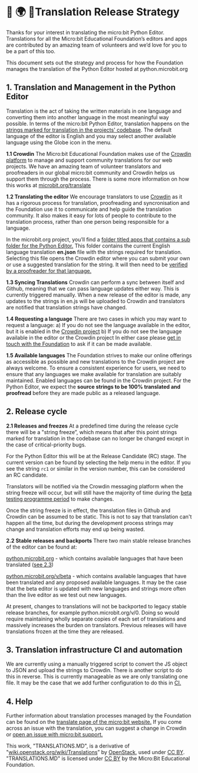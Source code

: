 # 🐍 🌍 🚀Translation Release Strategy
Thanks for your interest in translating the micro:bit Python Editor. Translations for all the Micro:bit Educational Foundation’s editors and apps are contributed by an amazing team of volunteers and we’d love for you to be a part of this too. 

This document sets out the strategy and process for how the Foundation manages the translation of the Python Editor hosted at python.microbit.org

## 1. Translation and Management in the Python Editor

Translation is the act of taking the written materials in one language and converting them into another language in the most meaningful way possible. In terms of the micro:bit Python Editor, translation happens on the [strings marked for translation in the projects' codebase](https://github.com/bbcmicrobit/PythonEditor/lang/en.js). The default language of the editor is English and you may select another available language using the Globe icon in the menu.

**1.1 Crowdin**
The Micro:bit Educational Foundation makes use of the [Crowdin platform](https://crowdin.com/project/microbitorg) to manage and support community translations for our web projects. We have an amazing team of volunteer translators and proofreaders in our global micro:bit community and Crowdin helps us support them through the process. There is some more information on how this works at [microbit.org/translate](https://microbit.org/translate/)

**1.2 Translating the editor**
We encourage translators to use [Crowdin](https://crowdin.com/project/microbitorg) as it has a rigorous process for translation, proofreading and syncronisation and the Foundation use it to communicate and help guide the translation community. It also makes it easy for lots of people to contribute to the translation process, rather than one person being responsible for a language.

In the microbit.org project, you’ll find a [folder titled apps that contains a sub folder for the Python Editor.](https://crowdin.com/project/microbitorg/ar#/new/apps/python-editor) This folder contains the current English language translation **en.json** file with the strings required for translation. Selecting this file opens the Crowdin editor where you can submit your own or use a suggested translation for the string. It will then need to be [verified by a proofreader for that language.](https://support.crowdin.com/online-editor/#proofreadingvoting-mode)

**1.3 Syncing Translations**
Crowdin can perform a sync between itself and Github, meaning that we can pass language updates either way. This is currently triggered manually.  When a new release of the editor is made, any updates to the strings in en.js will be uploaded to Crowdin and translators are notified that translation strings have changed.

**1.4 Requesting a language**
There are two cases in which you may want to request a language:
a) If you do not see the language available in the editor, but it is enabled in the [Crowdin project](https://crowdin.com/project/microbitorg)
b) If you do not see the language available in the editor or the Crowdin project
In either case please [get in touch with the Foundation](https://support.microbit.org/en/support/tickets/new) to ask if it can be made available.

**1.5 Available languages**
The Foundation strives to make our online offerings as accessible as possible and new translations to the Crowdin project are always welcome. To ensure a consistent experience for users, we need to ensure that any languages we make available for translation are suitably maintained. Enabled languages can be found in the Crowdin project. For the Python Editor, we expect the **source strings to be 100% translated and proofread** before they are made public as a released language.

## 2. Release cycle

**2.1 Releases and freezes**
At a predefined time during the release cycle there will be a "string freeze”, which means that after this point strings marked for translation in the codebase can no longer be changed except in the case of critical-priority bugs.

For the Python Editor this will be at the Release Candidate (RC) stage. The current version can be found by selecting the help menu in the editor. If you see the string `rc1` or similar in the version number, this can be considered an RC candidate.

Translators will be notified via the Crowdin messaging platform when the string freeze will occur, but will still have the majority of time during the [beta testing programme period](https://microbit.org/testing/) to make changes. 

Once the string freeze is in effect, the translation files in Github and Crowdin can be assumed to be static. This is not to say that translation can't happen all the time, but during the development process strings may change and translation efforts may end up being wasted. 

**2.2 Stable releases and backports**
There two main stable release branches of the editor can be found at:

[python.microbit.org](http://python.microbit.org)  - which contains available languages that have been translated ([see 2.3](https://paper.dropbox.com/doc/Python-Editor-Translation-Release-Strategy-DRAFT--AkD8w7FV~luvLTduPPtgQXZlAg-51mKmhhctvRyNxmN38aZ7#:h2=2.3-Available-languages))

[python.microbit.org/v/beta](http://python.microbit.org/v/beta) - which contains available languages that have been translated and any proposed available languages. It may be the case that the beta editor is updated with new languages and strings more often than the live editor as we test out new languages.

At present, changes to translations will not be backported to legacy stable release branches, for example python.microbit.org/v/0. Doing so would require maintaining wholly separate copies of each set of translations and massively increases the burden on translators. Previous releases will have translations frozen at the time they are released.

## 3. Translation infrastructure CI and automation

We are currently using a manually triggered script to convert the JS object to JSON and upload the strings to Crowdin. There is another script to do this in reverse. This is currently manageable as we are only translating one file. It may be the case that we add further configuration to do this in [CI.](https://en.wikipedia.org/wiki/Continuous_integration)

## 4. Help

Further information about translation processes managed by the Foundation can be found on the [translate page of the micro:bit website.](https://microbit.org/translate/) If you come across an issue with the translation, you can suggest a change in Crowdin or [open an issue with micro:bit support.](https://support.microbit.org/en/support/tickets/new)

This work, "TRANSLATIONS.MD", is a derivative of "[wiki.openstack.org/wiki/Translations](https://wiki.openstack.org/wiki/Translations#String_Freeze)” by [OpenStack](https://openstack.org), used under [CC BY](https://creativecommons.org/licenses/by/2.0/). "TRANSLATIONS.MD" is licensed under [CC BY](https://creativecommons.org/licenses/by/2.0/) by the Micro:Bit Educational Foundation.